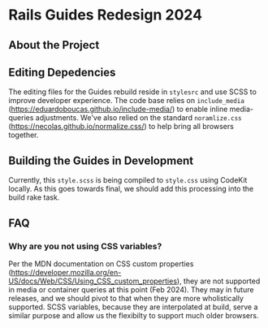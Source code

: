 # Rails Guides Redesign 2024

## About the Project



## Editing Depedencies

The editing files for the Guides rebuild reside in `stylesrc` and use SCSS to improve developer experience. The code base relies on `include_media` (https://eduardoboucas.github.io/include-media/) to enable inline media-queries adjustments. We've also relied on the standard `noramlize.css` (https://necolas.github.io/normalize.css/) to help bring all browsers together.

## Building the Guides in Development

Currently, this `style.scss` is being compiled to `style.css` using CodeKit locally. As this goes towards final, we should add this processing into the build rake task.

## FAQ

### Why are you not using CSS variables?

Per the MDN documentation on CSS custom properties (https://developer.mozilla.org/en-US/docs/Web/CSS/Using_CSS_custom_properties), they are not supported in media or container queries at this point (Feb 2024). They may in future releases, and we should pivot to that when they are more wholistically supported. SCSS variables, because they are interpolated at build, serve a similar purpose and allow us the flexibilty to support much older browsers.